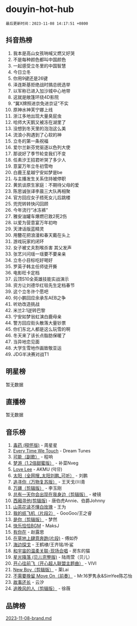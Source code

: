 # douyin-hot-hub

`最后更新时间：2023-11-08 14:17:51 +0800`

## 抖音热榜

1. 我本是高山女孩呐喊又燃又好哭
1. 不是每种颜色都叫中国颜色
1. 一起感受立冬里的中国智慧
1. 今日立冬
1. 你用9键还是26键
1. 泽连斯基拒绝战时搞总统选举
1. 以军称已进入加沙城中心地带
1. 这就是敞篷环绕4D影院
1. “冀X牌照进京免进京证”不实
1. 原神水神芙宁娜上线
1. 浙江多地出现大量臭屁虫
1. 哈师大天鹅又被冻在湖里了
1. 没想到冬天里的泡泡这么美
1. 流浪小狗遇到了心软的神
1. 立冬的第一条祝福
1. 爱尔兰新芬党驱逐以色列大使
1. 那说好了季节轮变我们不变
1. 任素汐王招君听哭了多少人
1. 意宴万年立冬初雪吻
1. 白鹿王星越宁安如梦是be
1. 与主播发生关系住持被停职
1. 黄凯谈原生家庭：不期待父母的爱
1. 陈思诚张译李晨三大队再相聚
1. 官方回应女子捂死女儿后跳楼
1. 兜兜转转快闪回顾
1. 今年流行“冰冻裤”
1. 雅安油罐车爆燃已致2死2伤
1. 以爱为营意宴万年初吻
1. 天津话版蓝精灵
1. 用簪花把浪漫和春天戴在头上
1. 游戏玩家的闭环
1. 女子被丈夫割喉杀害 其父发声
1. 张艺兴问瑶一瑶要不要亲亲
1. 立冬小目标吃好喝好
1. 罗英子韩主任师徒开撕
1. 电影旺卡定档
1. 云顶S10全英雄技能实战演示
1. 资方让刘德华红毯先生定档春节
1. 这个立冬许个愿吧
1. 何小鹏回应余承东AEB之争
1. 听劝改造挑战
1. 米兰2:1逆转巴黎
1. 宁安如梦翁虹演白鹿母亲
1. 警方回应街头散落大量钞票
1. 你们东北人都是这么玩雪的啊
1. 冬天来了该长点脂肪保暖了
1. 当异地恋见面
1. 大学生雪地作画致敬亚运
1. JDG半决赛对战T1

## 明星榜

暂无数据

## 直播榜

暂无数据

## 音乐榜

1. [毒药 (释怀版)](https://sf3-cdn-tos.douyinstatic.com/obj/tos-cn-ve-2774/oYILMEAzspdZBIzy4frJNB8ZHPHWAhiwowd4Ad) - 周星星
1. [Every Time We Touch](https://sf6-cdn-tos.douyinstatic.com/obj/tos-cn-ve-2774/ogN6lUKQeBBfEVhIOMikG1CcJjugxk1tztZyhP) - Dream Tunes
1. [可能（副歌）](https://sf6-cdn-tos.douyinstatic.com/obj/tos-cn-ve-2774/cde1731888894259b333569393c2fb51) - 程响
1. [梦游（1.2倍甜蜜版）](https://sf6-cdn-tos.douyinstatic.com/obj/tos-cn-ve-2774/o4gyAUm8hwufoEABmwVIiQtHsFuGzAEEWtNMzo) - 补菜Nveg
1. [Love Lee](https://sf6-cdn-tos.douyinstatic.com/obj/tos-cn-ve-2774/o05GbkJGbCBTdDnMtB0fwOYgkeZp23vrWQDQBS) - AKMU (악뮤)
1. [太阳（全网搜_太阳刘鹏_可听）](https://sf3-cdn-tos.douyinstatic.com/obj/tos-cn-ve-2774/ogWbyIQnlBFImVbeDocRdCIYtBHlbJXgfZMvgz) - 刘鹏
1. [追寻你（万物复苏版）](https://sf6-cdn-tos.douyinstatic.com/obj/tos-cn-ve-2774/oYeAZJsbjIDit9APmBg8u6uDUQnHmoCf3gbo74) - 王天戈/川青
1. [万疆（剪辑版）](https://sf6-cdn-tos.douyinstatic.com/obj/tos-cn-ve-2774/ooG7oVgFlDTelKCjCsTTobQvbdtj1BBQXnfZd8) - 李玉刚
1. [总有一天你会出现在我身边（剪辑版）](https://sf6-cdn-tos.douyinstatic.com/obj/tos-cn-ve-2774/oMLsHwhWW7CYoAhoWB9EXUQIzNBsfAJxpAoxCU) - 棱镜
1. [西厢寻他(剪辑版)](https://sf6-cdn-tos.douyinstatic.com/obj/tos-cn-ve-2774/oUsAVfAQKlRNxEv5qxvIB8o5qmIWUcXbzJKJhw) - 唐伯虎Annie、伯爵Johnny
1. [山茶花读不懂白玫瑰](https://sf3-cdn-tos.douyinstatic.com/obj/tos-cn-ve-2774/osfn8B7DktrRHEPJgPCfDbw7QDQEkwC16BxZg9) - 王为
1. [我的纸飞机（片段2）](https://sf6-cdn-tos.douyinstatic.com/obj/tos-cn-ve-2774/oM2ZrKcg2CD5AeRB2gkeXOFB1IxAGJdZPazYHf) - GooGoo/王之睿
1. [是你（剪辑版）](https://sf3-cdn-tos.douyinstatic.com/obj/tos-cn-ve-2774/46019dae783c4c969944217fe1cfafc4) - 梦然
1. [快乐恰恰BGM](https://sf3-cdn-tos.douyinstatic.com/obj/tos-cn-ve-2774/07b173ca7d2f40f3ba0b97ac7fa3a44a) - MaksJ
1. [有你在](https://sf6-cdn-tos.douyinstatic.com/obj/tos-cn-ve-2774/o8zImmNsI8B0yfAW5FKAB1oBhkMAlIrwsZEi1V) - 赵露思
1. [在草地上肆意奔跑(片段)](https://sf3-cdn-tos.douyinstatic.com/obj/tos-cn-ve-2774/8831d494742f45dabdfa8adb8b817259) - 傅如乔
1. [海边探戈](https://sf3-cdn-tos.douyinstatic.com/obj/tos-cn-ve-2774/os9gE0VQCGqt6VQkZDyBBYvfSDY0QFe3vVmubn) - 王鹤棣/王齐铭/朴鲨
1. [和宇宙的温柔关联-现场合唱](https://sf3-cdn-tos.douyinstatic.com/obj/tos-cn-ve-2774/o0hONGDYQBgk0e5bqDeQOonVmncA6tC2nBwZLT) - 房东的猫
1. [星光降落 (贝儿完整版)](https://sf3-cdn-tos.douyinstatic.com/obj/tos-cn-ve-2774/okwB9hAwyAtsFFkFBzAX1hOOfQuIoMNs0W2Mwr) - 陆雨萱（贝儿）
1. [开心往前飞（开心超人联盟主题曲）](https://sf6-cdn-tos.douyinstatic.com/obj/tos-cn-ve-2774/9d8fb7c82cf1421fb93a9fe925275e0a) - VIVI
1. [New Boy（剪辑版）](https://sf6-cdn-tos.douyinstatic.com/obj/tos-cn-ve-2774/oAozkaGFcPxBerw7nBQfYf8z6CgCZAblDka2cl) - 莱Lai
1. [不需要挽留 Move On（前奏）](https://sf6-cdn-tos.douyinstatic.com/obj/tos-cn-ve-2774/ooCBhgCCkF4nExzQL9WZSUbitfA8IsDkgQIYhe) - Mr.16罗隽永&SimYee陈芯怡
1. [故事还长](https://sf6-cdn-tos.douyinstatic.com/obj/tos-cn-ve-2774/30a26758c8594f0ab81ac675c33ee2c5) - 云汐
1. [追晚风的人（剪辑版）](https://sf3-cdn-tos.douyinstatic.com/obj/tos-cn-ve-2774/560835060af84ac29cd5c12e2a98f7eb) - 徐薇

## 品牌榜

[2023-11-08-brand.md](2023-11-08-brand.md)
